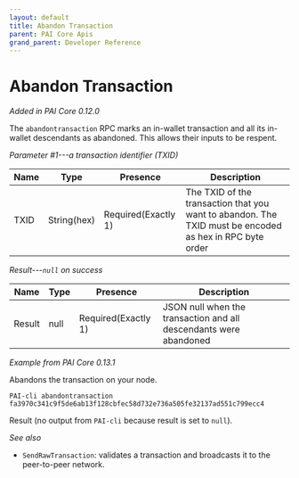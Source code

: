 ```yaml
---
layout: default
title: Abandon Transaction
parent: PAI Core Apis
grand_parent: Developer Reference
---
```


Abandon Transaction
======================

*Added in PAI Core 0.12.0*

The `abandontransaction` RPC marks an in-wallet transaction and all its in-wallet descendants as abandoned. This allows their inputs to be respent.

*Parameter #1---a transaction identifier (TXID)*

| Name | Type      | Presence            | Description
|------|-----------|---------------------|-------------
|TXID  |String(hex)| Required(Exactly 1) | The TXID of the transaction that you want to abandon. The TXID must be encoded as hex in RPC byte order

*Result---`null` on success*

| Name  | Type | Presence            | Description
|------ |------|---------------------|-------------
|Result |null  | Required(Exactly 1) | JSON null when the transaction and all descendants were abandoned

*Example from PAI Core 0.13.1*

Abandons the transaction on your node.

```
PAI-cli abandontransaction fa3970c341c9f5de6ab13f128cbfec58d732e736a505fe32137ad551c799ecc4
```

Result (no output from `PAI-cli` because result is set to `null`).

*See also*

* `SendRawTransaction`:  validates a transaction and broadcasts it to the peer-to-peer network.
